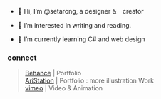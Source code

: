 - 👋 Hi, I’m @setarong, a designer &　creator


- 👀 I’m interested in writing and reading.
- 🌱 I’m currently learning C# and web design


### connect

> [Behance](https://www.behance.net/qian_rong) | Portfolio<br>
> [AriStation](https://www.artstation.com/qian_rong) | Portfolio : more illustration Work<br>
> [vimeo](https://vimeo.com.rong_lai) | Video & Animation


<!---
setarong/setarong is a ✨ special ✨ repository because its `README.md` (this file) appears on your GitHub profile.
You can click the Preview link to take a look at your changes.
--->

<!---
- 💞️ I’m looking to collaborate on ...
- 📫 How to reach me ...
--->
